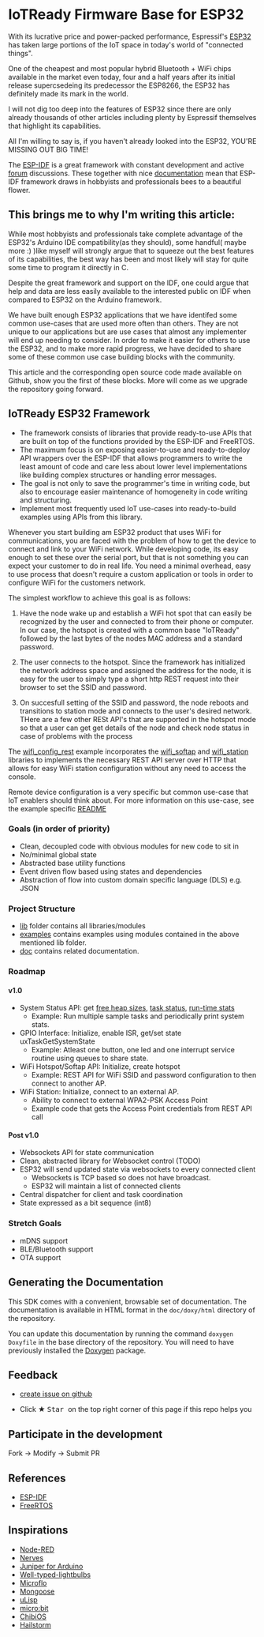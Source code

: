 # IoTReady Firmware Base for ESP32

With its lucrative price and power-packed performance, Espressif's [ESP32](https://www.espressif.com/en/products/socs/esp32) has taken large portions of the IoT space in today's world of "connected things".

One of the cheapest and most popular hybrid Bluetooth + WiFi chips available in the market even today, four and a half years after its initial release supercsedeing its predecessor the ESP8266, the ESP32 has definitely made its mark in the world.

I will not dig too deep into the features of ESP32 since there are only already thousands of other articles including plenty by Espressif themselves that highlight its capabilities.

All I'm willing to say is, if you haven't already looked into the ESP32, YOU'RE MISSING OUT BIG TIME!

The [ESP-IDF](https://github.com/espressif/esp-idf) is a great framework with constant development and active [forum](https://esp32.com/) discussions. These together with nice [documentation](https://docs.espressif.com/projects/esp-idf/en/latest/esp32/get-started/) mean that ESP-IDF framework draws in hobbyists and professionals bees to a beautiful flower.

## This brings me to why I'm writing this article:

While most hobbyists and professionals take complete advantage of the ESP32's Arduino IDE compatibility(as they should), some handful( maybe more :) )like myself will strongly argue that to squeeze out the best features of its capabilities, the best way has been and most likely will stay for quite some time to program it directly in C.

Despite the great framework and support on the IDF, one could argue that help and data are less easily available to the interested public on IDF when compared to ESP32 on the Arduino framework.

We have built enough ESP32 applications that we have identifed some common use-cases that are used more often than others. They are not unique to our applications but are use cases that almost any implementer will end up needing to consider. In order to make it easier for others to use the ESP32, and to make more rapid progress, we have decided to share some of these common use case building blocks with the community.

This article and the corresponding open source code made available on Github, show you the first of these blocks. More will come as we upgrade the repository going forward.


## IoTReady ESP32 Framework
- The framework consists of libraries that provide ready-to-use APIs that are built on top of the functions provided by the ESP-IDF and FreeRTOS.
- The maximum focus is on exposing easier-to-use and ready-to-deploy API wrappers over the ESP-IDF that allows programmers to write the least amount of code and care less about lower level implementations like building complex structures or handling error messages.
- The goal is not only to save the programmer's time in writing code, but also to encourage easier maintenance of homogeneity in code writing and structuring.
- Implement most frequently used IoT use-cases into ready-to-build examples using APIs from this library.

Whenever you start building am ESP32 product that uses WiFi for communications, you are faced with the problem of how to get the device to connect and link to your WiFi network. While developing code, its easy enough to set these over the serial port, but that is not something you can expect your customer to do in real life. You need a minimal overhead, easy to use process that doesn't require a custom application or tools in order to configure WiFi for the customers network.

The simplest workflow to achieve this goal is as follows:

1.   Have the node wake up and establish a WiFi hot spot that can easily be recognized by the user and connected to from their phone or computer. In our case, the hotspot is created with a common base "IoTReady" followed by the last bytes of the nodes MAC address and a standard password. 
2. The user connects to the hotspot.  Since the framework has initialized the network address space and assigned the address for the node, it is easy for the user to simply type a short http REST request into their browser to set the SSID and password.

3. On succesfull setting of the SSID and password, the node reboots and transitions to station mode and connects to the user's desired network. THere are a few other RESt API's that are supported in the hotspot mode so that a user can get get details of the node and check node status in case of problems with the process

The [wifi_config_rest](https://github.com/IoTReady/esp32_firmware_base/tree/master/examples/wifi_config_rest) example incorporates the [wifi_softap](https://github.com/IoTReady/esp32_firmware_base/tree/master/lib/wifi_softap) and [wifi_station](https://github.com/IoTReady/esp32_firmware_base/tree/master/lib/wifi_station) libraries to implements the necessary REST API server over HTTP that allows for easy WiFi station configuration without any need to access the console. 

Remote device configuration is a very specific but common use-case that IoT enablers should think about. For more information on this use-case, see the example specific [README](https://github.com/IoTReady/esp32_firmware_base/blob/master/examples/wifi_config_rest/README.md)

### Goals (in order of priority)
- Clean, decoupled code with obvious modules for new code to sit in
- No/minimal global state
- Abstracted base utility functions
- Event driven flow based using states and dependencies
- Abstraction of flow into custom domain specific language (DLS) e.g. JSON

### Project Structure
- [lib](./lib) folder contains all libraries/modules
- [examples](./examples) contains examples using modules contained in the above mentioned lib folder.
- [doc](./doc) contains related documentation.

### Roadmap
#### v1.0
- System Status API: get [free heap sizes](https://docs.espressif.com/projects/esp-idf/en/latest/esp32/api-reference/system/system.html#_CPPv422esp_get_free_heap_size), [task status](https://docs.espressif.com/projects/esp-idf/en/latest/esp32/api-reference/system/freertos.html?highlight=uxtaskgetsystemstate#_CPPv420uxTaskGetSystemStatePC12TaskStatus_tK11UBaseType_tPC8uint32_t), [run-time stats](https://www.freertos.org/rtos-run-time-stats.html)
  - Example: Run multiple sample tasks and periodically print system stats.
- GPIO Interface: Initialize, enable ISR, get/set state uxTaskGetSystemState
  - Example: Atleast one button, one led and one interrupt service routine using queues to share state.
- WiFi Hotspot/Softap API: Initialize, create hotspot
  - Example: REST API for WiFi SSID and password configuration to then connect to another AP.
- WiFi Station: Initialize, connect to an external AP.
  - Ability to connect to external WPA2-PSK Access Point
  - Example code that gets the Access Point credentials from REST API call

#### Post v1.0
- Websockets API for state communication
- Clean, abstracted library for Websocket control (TODO)
- ESP32 will send updated state via websockets to every connected client
  - Websockets is TCP based so does not have broadcast. 
  - ESP32 will maintain a list of connected clients
- Central dispatcher for client and task coordination
- State expressed as a bit sequence (int8)

### Stretch Goals
- mDNS support
- BLE/Bluetooth support
- OTA support

## Generating the Documentation

This SDK comes with a convenient, browsable set of documentation. The documentation is available in HTML format in the ````doc/doxy/html```` directory of the repository.

You can update this documentation by running the command ````doxygen Doxyfile```` in the base directory of the repository. You will need to have previously installed the [Doxygen](https://www.doxygen.nl/) package.

## Feedback

* [create issue on github](https://github.com/IoTReady/esp32_firmware_base/issues/new)

* Click ★ <kbd> Star </kbd> on the top right corner of this page if this repo helps you



## Participate in the development

Fork -> Modify -> Submit PR

## References
- [ESP-IDF](https://docs.espressif.com/projects/esp-idf/en/stable/get-started/index.html)
- [FreeRTOS](https://freertos.org/)

## Inspirations
- [Node-RED](https://nodered.org/)
- [Nerves]()
- [Juniper for Arduino](http://www.juniper-lang.org/index.html)
- [Well-typed-lightbulbs](https://github.com/well-typed-lightbulbs)
- [Microflo](https://github.com/microflo/microflo)
- [Mongoose](https://mongoose-os.com/)
- [uLisp](http://www.ulisp.com/)
- [micro:bit](https://spivey.oriel.ox.ac.uk/baremetal/The_micro:bit_page)
- [ChibiOS](http://www.chibios.org/dokuwiki/doku.php?id=chibios:documentation:books:rt:intro)
- [Hailstorm](https://abhiroop.github.io/pubs/hailstorm.pdf)
